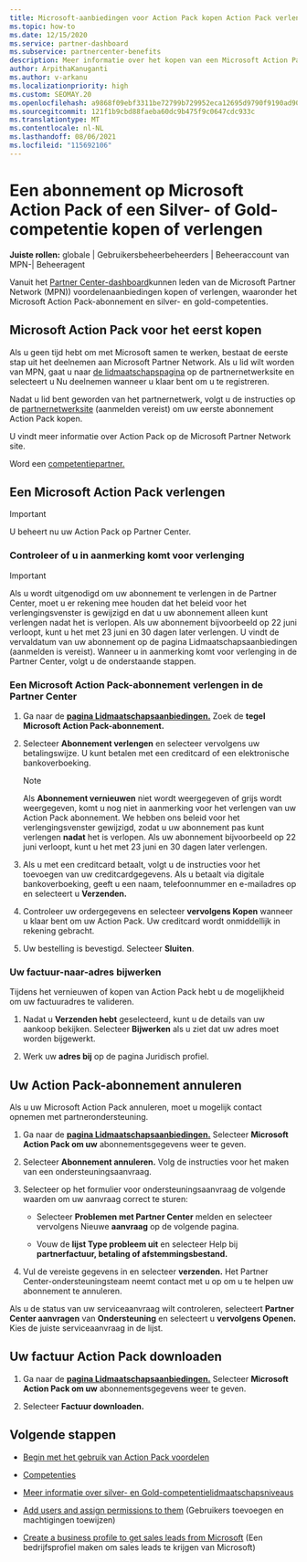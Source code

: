 ```yaml
---
title: Microsoft-aanbiedingen voor Action Pack kopen Action Pack verlengen
ms.topic: how-to
ms.date: 12/15/2020
ms.service: partner-dashboard
ms.subservice: partnercenter-benefits
description: Meer informatie over het kopen van een Microsoft Action Pack-abonnement en het gebruik van Action Pack voordelen. Leer ook hoe u uw factuur kunt verlengen, annuleren, weergeven en meer.
author: ArpithaKanuganti
ms.author: v-arkanu
ms.localizationpriority: high
ms.custom: SEOMAY.20
ms.openlocfilehash: a9868f09ebf3311be72799b729952eca12695d9790f9190ad90a8e660dad3c7b
ms.sourcegitcommit: 121f1b9cbd88faeba60dc9b475f9c0647cdc933c
ms.translationtype: MT
ms.contentlocale: nl-NL
ms.lasthandoff: 08/06/2021
ms.locfileid: "115692106"
---
```

# <a name="buy-or-renew-a-microsoft-action-pack-subscription-or-silver-and-gold-competencies"></a>Een abonnement op Microsoft Action Pack of een Silver- of Gold-competentie kopen of verlengen


**Juiste rollen:** globale | Gebruikersbeheerbeheerders | Beheeraccount van MPN-| Beheeragent


Vanuit het [Partner Center-dashboard](https://partner.microsoft.com/dashboard)kunnen leden van de Microsoft Partner Network (MPN)) voordelenaanbiedingen kopen of verlengen, waaronder het Microsoft Action Pack-abonnement en silver- en gold-competenties.

## <a name="buy-microsoft-action-pack-for-the-first-time"></a>Microsoft Action Pack voor het eerst kopen

Als u geen tijd hebt om met Microsoft samen te werken, bestaat de eerste stap uit het deelnemen aan Microsoft Partner Network. Als u lid wilt worden van MPN, gaat  u naar [de lidmaatschapspagina](https://partner.microsoft.com/membership) op de partnernetwerksite en selecteert u Nu deelnemen wanneer u klaar bent om u te registreren.

Nadat u lid bent geworden van het partnernetwerk, volgt u de instructies op de [partnernetwerksite](https://partner.microsoft.com/membership/action-pack) (aanmelden vereist) om uw eerste abonnement Action Pack kopen. 

U vindt meer informatie over Action Pack [](https://partner.microsoft.com/membership/internal-use-software#simple-tab-content-3) op de Microsoft Partner Network site.

Word een [competentiepartner.](https://partner.microsoft.com/membership/competencies) 

## <a name="renew-a-microsoft-action-pack-subscription"></a>Een Microsoft Action Pack verlengen

>[!IMPORTANT]
>U beheert nu uw Action Pack op Partner Center.

### <a name="check-your-renewal-eligibility"></a>Controleer of u in aanmerking komt voor verlenging

>[!IMPORTANT]
>Als u wordt uitgenodigd om uw abonnement te verlengen in de Partner Center, moet u er rekening mee houden dat het beleid voor het verlengingsvenster is gewijzigd en dat u uw abonnement alleen kunt verlengen nadat het is verlopen. Als uw abonnement bijvoorbeeld op 22 juni verloopt, kunt u het met 23 juni en 30 dagen later verlengen.
>U vindt de vervaldatum van uw [](https://partnercenter.microsoft.com/pcv/partnership/offers) abonnement op de pagina Lidmaatschapsaanbiedingen (aanmelden is vereist). Wanneer u in aanmerking komt voor verlenging in de Partner Center, volgt u de onderstaande stappen.  

### <a name="to-renew-a-microsoft-action-pack-subscription-in-the-partner-center"></a>Een Microsoft Action Pack-abonnement verlengen in de Partner Center

1. Ga naar de [**pagina Lidmaatschapsaanbiedingen.**](https://partnercenter.microsoft.com/pcv/partnership/offers) Zoek de **tegel Microsoft Action Pack-abonnement.**  

2. Selecteer **Abonnement verlengen** en selecteer vervolgens uw betalingswijze. U kunt betalen met een creditcard of een elektronische bankoverboeking.

    >[!NOTE]
    >Als **Abonnement vernieuwen** niet wordt weergegeven of grijs wordt weergegeven, komt u nog niet in aanmerking voor het verlengen van uw Action Pack abonnement. We hebben ons beleid voor het verlengingsvenster gewijzigd, zodat u uw abonnement pas kunt verlengen **nadat** het is verlopen. Als uw abonnement bijvoorbeeld op 22 juni verloopt, kunt u het met 23 juni en 30 dagen later verlengen.  

3. Als u met een creditcard betaalt, volgt u de instructies voor het toevoegen van uw creditcardgegevens. Als u betaalt via digitale bankoverboeking, geeft u een naam, telefoonnummer en e-mailadres op en selecteert u **Verzenden.**

4. Controleer uw ordergegevens en selecteer **vervolgens Kopen** wanneer u klaar bent om uw Action Pack. Uw creditcard wordt onmiddellijk in rekening gebracht.

5. Uw bestelling is bevestigd. Selecteer **Sluiten**.

### <a name="update-your-bill-to-address"></a>Uw factuur-naar-adres bijwerken

Tijdens het vernieuwen of kopen van Action Pack hebt u de mogelijkheid om uw factuuradres te valideren.

 1. Nadat u **Verzenden hebt** geselecteerd, kunt u de details van uw aankoop bekijken. Selecteer **Bijwerken** als u ziet dat uw adres moet worden bijgewerkt.
  
 1. Werk uw **adres bij** op de pagina Juridisch profiel.

## <a name="cancel-your-action-pack-subscription"></a>Uw Action Pack-abonnement annuleren

Als u uw Microsoft Action Pack annuleren, moet u mogelijk contact opnemen met partnerondersteuning.

1. Ga naar de [**pagina Lidmaatschapsaanbiedingen.**](https://partnercenter.microsoft.com/pcv/partnership/offers) Selecteer **Microsoft Action Pack om uw** abonnementsgegevens weer te geven. 

3. Selecteer **Abonnement annuleren.** Volg de instructies voor het maken van een ondersteuningsaanvraag. 

4. Selecteer op het formulier voor ondersteuningsaanvraag de volgende waarden om uw aanvraag correct te sturen:

    -  Selecteer **Problemen met Partner Center** melden en selecteer vervolgens Nieuwe **aanvraag** op de volgende pagina.

    -  Vouw de **lijst Type probleem uit** en selecteer Help bij **partnerfactuur, betaling of afstemmingsbestand.** 

5. Vul de vereiste gegevens in en selecteer **verzenden.** Het Partner Center-ondersteuningsteam neemt contact met u op om u te helpen uw abonnement te annuleren.

Als u de status van uw serviceaanvraag wilt controleren, selecteert **Partner Center aanvragen** van **Ondersteuning** en selecteert u **vervolgens Openen.** Kies de juiste serviceaanvraag in de lijst.  

## <a name="download-your-action-pack-invoice"></a>Uw factuur Action Pack downloaden

1. Ga naar de [**pagina Lidmaatschapsaanbiedingen.**](https://partnercenter.microsoft.com/pcv/partnership/offers) Selecteer **Microsoft Action Pack om uw** abonnementsgegevens weer te geven. 

3. Selecteer **Factuur downloaden.**
 
## <a name="next-steps"></a>Volgende stappen

-   [Begin met het gebruik van Action Pack voordelen](manage-your-partner-network-benefits.md)

-   [Competenties](learn-about-competencies.md)

-   [Meer informatie over silver- en Gold-competentielidmaatschapsniveaus](https://partner.microsoft.com/membership/internal-use-software#simple-tab-content-2)

-   [Add users and assign permissions to them](create-user-accounts-and-set-permissions.md) (Gebruikers toevoegen en machtigingen toewijzen)

-   [Create a business profile to get sales leads from Microsoft](create-a-marketing-profile.md) (Een bedrijfsprofiel maken om sales leads te krijgen van Microsoft)
